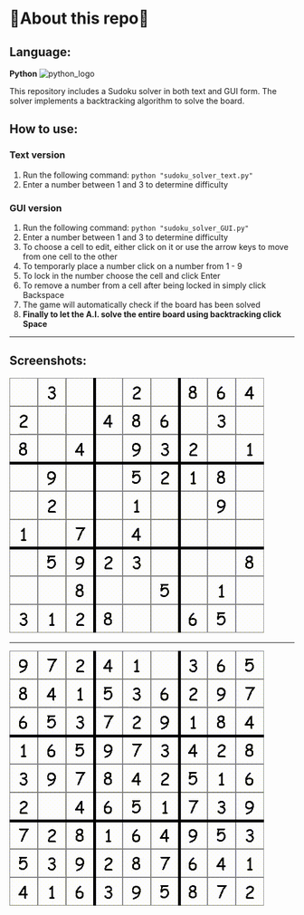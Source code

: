 # 🚨**About this repo**🚨

## Language: 

**Python** <img src="https://upload.wikimedia.org/wikipedia/commons/thumb/c/c3/Python-logo-notext.svg/768px-Python-logo-notext.svg.png" alt="python_logo" width="15"/> 


This repository includes a Sudoku solver in both text and GUI form. The solver implements a backtracking algorithm to solve the board.

## How to use:
### Text version
1. Run the following command: `python "sudoku_solver_text.py"`
1. Enter a number between 1 and 3 to determine difficulty
### GUI version
1. Run the following command: `python "sudoku_solver_GUI.py"` 
1. Enter a number between 1 and 3 to determine difficulty
1. To choose a cell to edit, either click on it or use the arrow keys to move from one cell to the other
1. To temporarly place a number click on a number from 1 - 9
1. To lock in the number choose the cell and click Enter
1. To remove a number from a cell after being locked in simply click Backspace
1. The game will automatically check if the board has been solved
1. **Finally to let the A.I. solve the entire board using backtracking click Space**
***
## Screenshots:
![screenshot_1](screenshots/gif2.gif)
***
![screenshot_2](screenshots/gif1.gif)